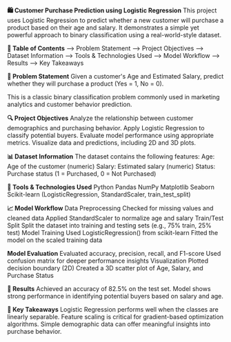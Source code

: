**🛍️ Customer Purchase Prediction using Logistic Regression**
This project uses Logistic Regression to predict whether a new customer will purchase a product based on their age and salary. It demonstrates a simple yet powerful approach to binary classification using a real-world-style dataset.

**📑 Table of Contents**
--> Problem Statement
--> Project Objectives
--> Dataset Information
--> Tools & Technologies Used
--> Model Workflow
--> Results
--> Key Takeaways

**📌 Problem Statement**
Given a customer's Age and Estimated Salary, predict whether they will purchase a product (Yes = 1, No = 0).

This is a classic binary classification problem commonly used in marketing analytics and customer behavior prediction.

**🔍 Project Objectives**
Analyze the relationship between customer demographics and purchasing behavior.
Apply Logistic Regression to classify potential buyers.
Evaluate model performance using appropriate metrics.
Visualize data and predictions, including 2D and 3D plots.

**📊 Dataset Information**
The dataset contains the following features:
Age: Age of the customer (numeric)
Salary: Estimated salary (numeric)
Status: Purchase status (1 = Purchased, 0 = Not Purchased)

**🧪 Tools & Technologies Used**
Python
Pandas
NumPy
Matplotlib
Seaborn
Scikit-learn (LogisticRegression, StandardScaler, train_test_split)

**📈 Model Workflow**
Data Preprocessing
Checked for missing values and cleaned data
Applied StandardScaler to normalize age and salary
Train/Test Split
Split the dataset into training and testing sets (e.g., 75% train, 25% test)
Model Training
Used LogisticRegression() from scikit-learn
Fitted the model on the scaled training data

**Model Evaluation**
Evaluated accuracy, precision, recall, and F1-score
Used confusion matrix for deeper performance insights
Visualization
Plotted decision boundary (2D)
Created a 3D scatter plot of Age, Salary, and Purchase Status

**🎯 Results**
Achieved an accuracy of 82.5% on the test set.
Model shows strong performance in identifying potential buyers based on salary and age.

**🧠 Key Takeaways**
Logistic Regression performs well when the classes are linearly separable.
Feature scaling is critical for gradient-based optimization algorithms.
Simple demographic data can offer meaningful insights into purchase behavior.
